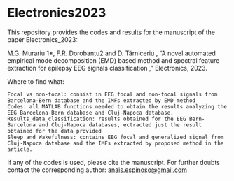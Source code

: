 # Electronics2023
This repository provides the codes and results for the manuscript of the paper Electronics_2023:

M.G. Murariu 1*, F.R. Dorobanțu2 and D. Tărniceriu , “A novel automated empirical mode decomposition (EMD) based method and spectral feature extraction for epilepsy EEG signals classification ,” Electronics, 2023.

Where to find what:

    Focal vs non-focal: consist in EEG focal and non-focal signals from Barcelona-Bern database and the IMFs extracted by EMD method
    Codes: all MATLAB functions needed to obtain the results analyzing the EEG Barcelona-Bern database and Cluj-Napoca database.
    Results_data_classification: results obtained for the EEG Bern-Barcelona and Cluj-Napoca databases, ectracted just the result obtained for the data provided
    Sleep and Wakefulness: contains EEG focal and generalized signal from Cluj-Napoca database and the IMFs extracted by proposed method in the article.

If any of the codes is used, please cite the manuscript. For further doubts contact the corresponding author: anais.espinoso@gmail.com
